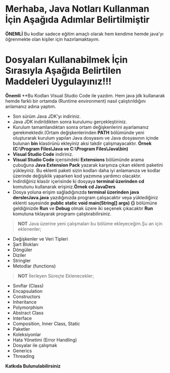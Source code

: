 # Merhaba, Java Notları Kullanman İçin Aşağıda Adımlar Belirtilmiştir

**ÖNEMLİ**
Bu kodlar sadece eğitim amaçlı olarak hem kendime hemde java'yı öğrenmekte olan kişiler için hazırlamaktayım.

# Dosyaları Kullanabilmek İçin Sırasıyla Aşağıda Belirtilen Maddeleri Uygulayınız!!!

**Önemli**
**Bu Kodları Visual Studio Code ile yazdım. Hem java jdk kullanarak hemde farklı bir ortamda (Runtime environment) nasıl çalıştırıldığını anlamanız adına yaptım.

- Son sürüm Java JDK'yı indiriniz.
- Java JDK indirildikten sonra kurulumu gerçekleştiriniz.
- Kurulum tamamlandıktan sonra ortam değişkenlerini ayarlamanız gerekmektedir.(Ortam değişkenlerinden **PATH** bölümünde yeni oluşturarak kurulum yapılan Java dosyasını ve Java dosyasının içinde bulunan **bin** klasörünü ekleyiniz aksi takdir çalışmayacaktır.
**Örnek (C:\Program Files\Java ve C:\Program Files\Java\bin)**
- **Visual Studio Code** indiriniz.
- **Visual Studio Code** içerisindeki **Extensions** bölümünde arama çubuğuna **Java Extension Pack** yazarak karşınıza çıkan eklenti paketini yükleyiniz. Bu eklenti paketi sizin kodları daha iyi anlamanıza ve kodlar üzerinde değişiklik yaparken kod yazımına yardımcı olacaktır.
- İndirdiğiniz klasör içerisinde ki dosyaya **terminal üzerinden** **cd** komutunu kullanarak erişiniz.**Örnek cd JavaDers**
- Dosya yoluna erişim sağladığınızda **terminal üzerinden** **java derslerJava.java** yazdığınızda program çalışacaktır veya yüklediğiniz eklenti sayesinde **public static void main(String[] args) {}** bölümüne geldiğinizde **Run** ve **Debug** olmak üzere iki seçenek çıkacaktır **Run** komutuna tıklayarak programı çalıştırabilirsiniz.

> **NOT** Java üzerine yeni çalışmaları bu bölüme ekleyeceğim.Şu an için eklenenler;
- Değişkenler ve Veri Tipleri
- Şart Blokları
- Döngüler
- Diziler
- Stringler
- Metodlar (functions)
> **NOT** İlerleyen Süreçte Eklenecekler;
- Sınıflar (Class)
- Encapsulation
- Constructors
- Inheritance
- Polymorphism
- Abstract Class
- Interface
- Composition, Inner Class, Static
- Paketler
- Koleksiyonlar
- Hata Yönetimi (Error Handling)
- Dosyalar ile çalışmak
- Generics
- Threading

**Katkıda Bulunulabilirsiniz**
